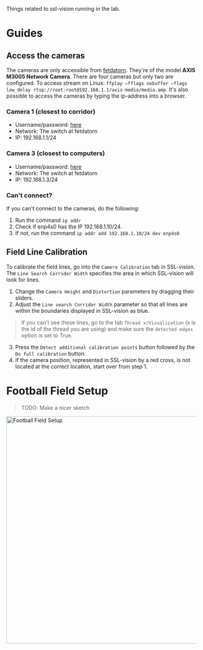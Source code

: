 Things related to ssl-vision running in the lab.

# Guides

## Access the cameras
The cameras are only accessible from [fetdatorn](fetdatorn). They're of the model **AXIS M3005 Network Camera**. There are four cameras but only two are configured. To access stream on Linux: `ffplay –fflags nobuffer –flags low_delay rtsp://root:root@192.168.1.1/axis-media/media.amp`. It's also possible to access the cameras by typing the ip-address into a browser.

### Camera 1 (closest to corridor)
- Username/password: [here](https://liuonline.sharepoint.com/:w:/r/sites/ToeBiters/Shared%20Documents/Private%20documentation/Cameras%20details.docx?d=w874584b250544826a239818754af4219&csf=1&web=1&e=696OaL)
- Network: The switch at fetdatorn
- IP: 192.168.1.1/24

### Camera 3 (closest to computers)
- Username/password: [here](https://liuonline.sharepoint.com/:w:/r/sites/ToeBiters/Shared%20Documents/Private%20documentation/Cameras%20details.docx?d=w874584b250544826a239818754af4219&csf=1&web=1&e=696OaL)
- Network: The switch at fetdatorn
- IP: 192.168.1.3/24

### Can't connect?
If you can't connect to the cameras, do the following:
1. Run the command `ip addr`
2. Check if enp4s0 has the IP 192.168.1.10/24. 
3. If not, run the command `ip addr add 192.168.1.10/24 dev enp4s0`

## Field Line Calibration
To calibrate the field lines, go into the `Camera Calibration` tab in SSL-vision. The `Line Search Corridor Width` specifies the area in which SSL-vision will look for lines.

1. Change the `Camera Height` and `Distortion` parameters by dragging their sliders.
2. Adjust the `Line search Corridor Width` parameter so that all lines are within the boundaries displayed in SSL-vision as blue. 
>If you can't see these lines, go to the tab `Thread x/Visualization` (x is the id of the thread you are using) and make sure the `detected edges` option is set to True.
3. Press the `Detect additional calibration points` button followed by the `Do full calibration` button.
4. If the camera position, represented in SSL-vision by a red cross, is not located at the correct location, start over from step 1. 


# Football Field Setup
> TODO: Make a nicer sketch
<img src="https://github.com/LiU-ToeBiters/wiki/assets/75081269/752dda1f-a86a-4f9e-9a0f-727ea13fcfa9" alt="Football Field Setup" width="600"/>


